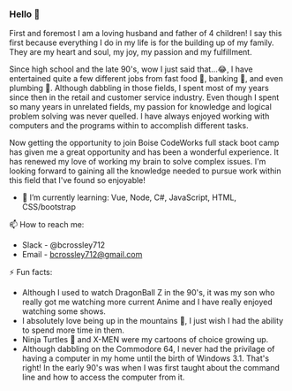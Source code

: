 ### Hello 👋
First and foremost I am a loving husband and father of 4 children!  I say this first because everything I do in my life is for the building up of my family. They are my heart and soul, my joy, my passion and my fulfillment.

Since high school and the late 90's, wow I just said that...😂, I have entertained quite a few different jobs from fast food 🌮, banking 🏧, and even plumbing 🚽.  Although dabbling in those fields, I spent most of my years since then in the retail and customer service industry.  Even though I spent so many years in unrelated fields, my passion for knowledge and logical problem solving was never quelled.  I have always enjoyed working with computers and the programs within to accomplish different tasks.

Now getting the opportunity to join Boise CodeWorks full stack boot camp has given me a great opportunity and has been a wonderful experience.  It has renewed my love of working my brain to solve complex issues.  I'm looking forward to gaining all the knowledge needed to pursue work within this field that I've found so enjoyable!

- 🌱 I’m currently learning: Vue, Node, C#, JavaScript, HTML, CSS/bootstrap

📫 How to reach me: 
- Slack - @bcrossley712
- Email - bcrossley712@gmail.com

⚡ Fun facts: 
- Although I used to watch DragonBall Z in the 90's, it was my son who really got me watching more current Anime and I have really enjoyed watching some shows.
- I absolutely love being up in the mountains 🌄, I just wish I had the ability to spend more time in them.
- Ninja Turtles 🐢 and X-MEN were my cartoons of choice growing up.
- Although dabbling on the Commodore 64, I never had the privilage of having a computer in my home until the birth of Windows 3.1.  That's right! In the early 90's was when I was first taught about the command line and how to access the computer from it.


<!--
**bcrossley712/bcrossley712** is a ✨ _special_ ✨ repository because its `README.md` (this file) appears on your GitHub profile.

Here are some ideas to get you started:

- 🔭 I’m currently working on ...
- 👯 I’m looking to collaborate on ...
- 🤔 I’m looking for help with ...
- 💬 Ask me about ...
-->
